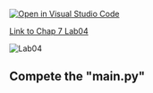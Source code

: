 [![Open in Visual Studio Code](https://classroom.github.com/assets/open-in-vscode-c66648af7eb3fe8bc4f294546bfd86ef473780cde1dea487d3c4ff354943c9ae.svg)](https://classroom.github.com/online_ide?assignment_repo_id=8833695&assignment_repo_type=AssignmentRepo)

[Link to Chap 7 Lab04](https://docs.google.com/presentation/d/16Lg15We_18LVyquswkjr61CDRxR3O9uaTISKX7v8thc/edit#slide=id.g114ede88c96_0_264)

![Lab04](https://nimbus-screenshots.s3.amazonaws.com/s/2a4d740b639f4f78c0681848f64e385e.png)

## Compete the "main.py"


